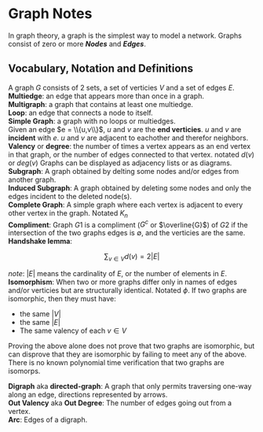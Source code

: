 # Graph Notes
In graph theory, a graph is the simplest way to model a network.  Graphs consist of zero or more ***Nodes*** and ***Edges***.
## Vocabulary, Notation and Definitions
A graph $G$ consists of $2$ sets, a set of verticies $V$ and a set of edges $E$.  
**Multiedge**: an edge that appears more than once in a graph.  
**Multigraph**: a graph that contains at least one multiedge.  
**Loop**: an edge that connects a node to itself.  
**Simple Graph**: a graph with no loops or multiedges.  
Given an edge $e = \\{u,v\\}$, $u$ and $v$ are the **end verticies**.  $u$ and $v$ are **incident** with $e$.  $u$ and $v$ are adjacent to eachother and therefor neighbors.  
**Valency** or **degree**: the number of times a vertex appears as an end vertex in that graph, or the number of edges connected to that vertex. notated $d(v)$ or $deg(v)$
Graphs can be displayed as adjacency lists or as diagrams.  
**Subgraph**: A graph obtained by delting some nodes and/or edges from another graph.  
**Induced Subgraph**: A graph obtained by deleting some nodes and only the edges incident to the deleted node(s).  
**Complete Graph**: A simple graph where each vertex is adjacent to every other vertex in the graph.  Notated $K_n$  
**Compliment**: Graph $G1$ is a compliment ($G^c$ or $\overline{G}$) of $G2$ if the intersection of the two graphs edges is $\emptyset$, and the verticies are the same.  
**Handshake lemma**:
```math
\sum_{v \in V} d(v) = 2|E|
```
*note*: $|E|$ means the cardinality of $E$, or the number of elements in $E$.  
**Isomorphism**: When two or more graphs differ only in names of edges and/or verticies but are structurally identical.  Notated $\phi$. 
If two graphs are isomorphic, then they must have:
* the same $|V|$
* the same $|E|$
* The same valency of each $v \in V$

Proving the above alone does not prove that two graphs are isomorphic, but can disprove that they are isomorphic by failing to meet any of the above.  There is no known polynomial time verification that two graphs are isomorps.  

**Digraph** aka **directed-graph**: A graph that only permits traversing one-way along an edge, directions represented by arrows.  
**Out Valency** aka **Out Degree**: The number of edges going out from a vertex.  
**Arc**: Edges of a digraph.








